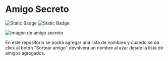 # Amigo Secreto


![Static Badge](https://img.shields.io/badge/version-0.1-blue)
![Static Badge](https://img.shields.io/badge/lanzamiento-19%20septiembre%202025-blue)

![Imagen de amigo secreto](https://github.com/user-attachments/assets/0200afcc-2ff2-4e8d-b7b3-b9735b7b1965)


En este repositorio se podrá agregar una lista de nombres y cuando se da click al botón "Sortear amigo" devolverá un nombre al azar desde la lista de amigos agregados.




